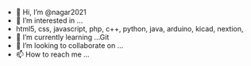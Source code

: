 - 👋 Hi, I’m @nagar2021
- 👀 I’m interested in ...
- html5, css, javascript, php, c++, python, java, arduino, kicad, nextion,
- 🌱 I’m currently learning ...Git
- 💞️ I’m looking to collaborate on ...
- 📫 How to reach me ...

<!---
nagar2021/nagar2021 is a ✨ special ✨ repository because its `README.md` (this file) appears on your GitHub profile.
You can click the Preview link to take a look at your changes.
--->
